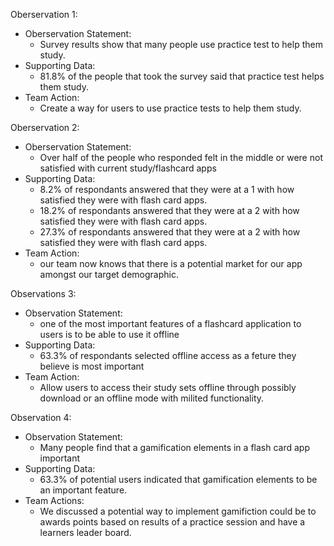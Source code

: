 Oberservation 1: 
- Oberservation Statement: 
  - Survey results show that many people use practice test to help them study. 
- Supporting Data: 
  - 81.8% of the people that took the survey said that practice test helps them study. 
- Team Action: 
  - Create a way for users to use practice tests to help them study.  

Oberservation 2: 
- Oberservation Statement: 
  - Over half of the people who responded felt in the middle or were not satisfied with current study/flashcard apps
- Supporting Data:
  - 8.2% of respondants answered that they were at a 1 with how satisfied they were with flash card apps.
  - 18.2% of respondants answered that they were at a 2 with how satisfied they were with flash card apps.
  - 27.3% of respondants answered that they were at a 2 with how satisfied they were with flash card apps.
- Team Action: 
  - our team now knows that there is a potential market for our app amongst our target demographic.

Observations 3:
- Observation Statement:
  - one of the most important features of a flashcard application to users is to be able to use it offline
- Supporting Data:
  - 63.3% of respondants selected offline access as a feture they believe is most important
- Team Action:
  - Allow users to access their study sets offline through possibly download or an offline mode with milited functionality.

Observation 4:
- Observation Statement:
  - Many people find that a gamification elements in a flash card app important
- Supporting Data:
  - 63.3% of potential users indicated that gamification elements to be an important feature.
- Team Actions:
  - We discussed a potential way to implement gamifiction could be to awards points based on results of a practice session and have a learners leader board.
